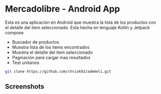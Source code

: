 # Mercadolibre - Android App

Esta es una aplicación en Android que muestra la lista de los productos con el detalle del item 
seleccionado. Esta hecha en lenguaje Kotlin y Jetpack compose 

- Buscador de productos
- Muestra lista de los items encontrados
- Muestra el detalle del item seleccionado
- Paginación para cargar mas resultados
- Test unitarios 

```bash
git clone https://github.com/chrisk93/admmeli.git
```

## Screenshots

